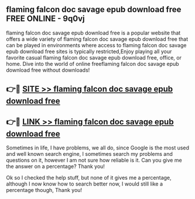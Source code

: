 ## flaming falcon doc savage epub download free FREE ONLINE - 9q0vj

flaming falcon doc savage epub download free is a popular website that offers a wide variety of flaming falcon doc savage epub download free that can be played in environments where access to flaming falcon doc savage epub download free sites is typically restricted,Enjoy playing all your favorite casual flaming falcon doc savage epub download free, office, or home. Dive into the world of online freeflaming falcon doc savage epub download free without downloads!

## 👉🔴 [SITE >> flaming falcon doc savage epub download free](http://news.freeplayer.one?title=flaming_falcon_doc_savage_epub_download_free&ref=FRRE)

## 👉🔴 [LINK >> flaming falcon doc savage epub download free](http://news.freeplayer.one?title=flaming_falcon_doc_savage_epub_download_free&ref=FREE)

Sometimes in life, I have problems, we all do, since Google is the most used and well known search engine, I sometimes search my problems and questions on it, however I am not sure how reliable is it. Can you give me the answer on a percentage? Thank you!

Ok so I checked the help stuff, but none of it gives me a percentage, although I now know how to search better now, I would still like a percentage though, Thank you!